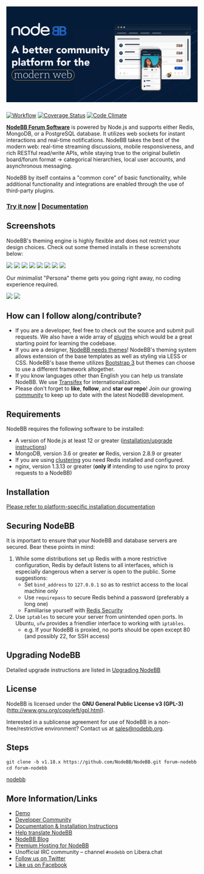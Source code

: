 # ![NodeBB](public/images/sm-card.png)

[![Workflow](https://github.com/NodeBB/NodeBB/actions/workflows/test.yaml/badge.svg)](https://github.com/NodeBB/NodeBB/actions/workflows/test.yaml)
[![Coverage Status](https://coveralls.io/repos/github/NodeBB/NodeBB/badge.svg?branch=master)](https://coveralls.io/github/NodeBB/NodeBB?branch=master)
[![Code Climate](https://codeclimate.com/github/NodeBB/NodeBB/badges/gpa.svg)](https://codeclimate.com/github/NodeBB/NodeBB)

[**NodeBB Forum Software**](https://nodebb.org) is powered by Node.js and supports either Redis, MongoDB, or a PostgreSQL database. It utilizes web sockets for instant interactions and real-time notifications. NodeBB takes the best of the modern web: real-time streaming discussions, mobile responsiveness, and rich RESTful read/write APIs, while staying true to the original bulletin board/forum format &rarr; categorical hierarchies, local user accounts, and asynchronous messaging.

NodeBB by itself contains a "common core" of basic functionality, while additional functionality and integrations are enabled through the use of third-party plugins.

### [Try it now](//try.nodebb.org) | [Documentation](//docs.nodebb.org)

## Screenshots

NodeBB's theming engine is highly flexible and does not restrict your design choices. Check out some themed installs in these screenshots below:

[![](http://i.imgur.com/VCoOFyqb.png)](http://i.imgur.com/VCoOFyq.png)
[![](http://i.imgur.com/FLOUuIqb.png)](http://i.imgur.com/FLOUuIq.png)
[![](http://i.imgur.com/Ud1LrfIb.png)](http://i.imgur.com/Ud1LrfI.png)
[![](http://i.imgur.com/h6yZ66sb.png)](http://i.imgur.com/h6yZ66s.png)
[![](http://i.imgur.com/o90kVPib.png)](http://i.imgur.com/o90kVPi.png)
[![](http://i.imgur.com/AaRRrU2b.png)](http://i.imgur.com/AaRRrU2.png)
[![](http://i.imgur.com/LmHtPhob.png)](http://i.imgur.com/LmHtPho.png)
[![](http://i.imgur.com/paiJPJkb.jpg)](http://i.imgur.com/paiJPJk.jpg)

Our minimalist "Persona" theme gets you going right away, no coding experience required.

[![](http://i.imgur.com/HwNEXGu.png)](http://i.imgur.com/HwNEXGu.png)
[![](http://i.imgur.com/II1byYs.png)](http://i.imgur.com/II1byYs.png)



## How can I follow along/contribute?

* If you are a developer, feel free to check out the source and submit pull requests. We also have a wide array of [plugins](http://community.nodebb.org/category/7/nodebb-plugins) which would be a great starting point for learning the codebase.
* If you are a designer, [NodeBB needs themes](http://community.nodebb.org/category/10/nodebb-themes)! NodeBB's theming system allows extension of the base templates as well as styling via LESS or CSS. NodeBB's base theme utilizes [Bootstrap 3](http://getbootstrap.com/) but themes can choose to use a different framework altogether.
* If you know languages other than English you can help us translate NodeBB. We use [Transifex](https://www.transifex.com/projects/p/nodebb/) for internationalization.
* Please don't forget to **like**, **follow**, and **star our repo**! Join our growing [community](http://community.nodebb.org) to keep up to date with the latest NodeBB development.

## Requirements

NodeBB requires the following software to be installed:

* A version of Node.js at least 12 or greater ([installation/upgrade instructions](https://github.com/nodesource/distributions))
* MongoDB, version 3.6 or greater **or** Redis, version 2.8.9 or greater
* If you are using [clustering](https://docs.nodebb.org/configuring/scaling/) you need Redis installed and configured.
* nginx, version 1.3.13 or greater (**only if** intending to use nginx to proxy requests to a NodeBB)

## Installation

[Please refer to platform-specific installation documentation](https://docs.nodebb.org/installing/os)

## Securing NodeBB

It is important to ensure that your NodeBB and database servers are secured. Bear these points in mind:

1. While some distributions set up Redis with a more restrictive configuration, Redis by default listens to all interfaces, which is especially dangerous when a server is open to the public. Some suggestions:
    * Set `bind_address` to `127.0.0.1` so as to restrict access  to the local machine only
    * Use `requirepass` to secure Redis behind a password (preferably a long one)
    * Familiarise yourself with [Redis Security](http://redis.io/topics/security)
2. Use `iptables` to secure your server from unintended open ports. In Ubuntu, `ufw` provides a friendlier interface to working with `iptables`.
    * e.g. If your NodeBB is proxied, no ports should be open except 80 (and possibly 22, for SSH access)

## Upgrading NodeBB

Detailed upgrade instructions are listed in [Upgrading NodeBB](https://docs.nodebb.org/configuring/upgrade/)

## License

NodeBB is licensed under the **GNU General Public License v3 (GPL-3)** (http://www.gnu.org/copyleft/gpl.html).

Interested in a sublicense agreement for use of NodeBB in a non-free/restrictive environment? Contact us at sales@nodebb.org.


## Steps
```
git clone -b v1.18.x https://github.com/NodeBB/NodeBB.git forum-nodebb
cd forum-nodebb
```

[nodebb](https://docs.nodebb.org/installing/os/windows/)


## More Information/Links


* [Demo](https://try.nodebb.org)
* [Developer Community](http://community.nodebb.org)
* [Documentation & Installation Instructions](http://docs.nodebb.org)
* [Help translate NodeBB](https://www.transifex.com/projects/p/nodebb/)
* [NodeBB Blog](http://blog.nodebb.org)
* [Premium Hosting for NodeBB](http://www.nodebb.org/ "NodeBB")
* Unofficial IRC community &ndash; channel `#nodebb` on Libera.chat
* [Follow us on Twitter](http://www.twitter.com/NodeBB/ "NodeBB Twitter")
* [Like us on Facebook](http://www.facebook.com/NodeBB/ "NodeBB Facebook")
